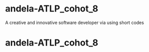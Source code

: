 # andela-ATLP_cohot_8
A creative and innovative software developer via using short codes
# andela-ATLP_cohot_8
